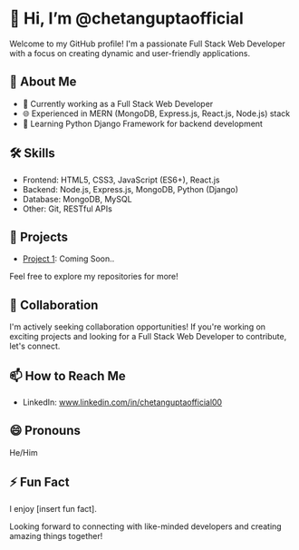 # 👋 Hi, I’m @chetanguptaofficial

Welcome to my GitHub profile! I'm a passionate Full Stack Web Developer with a focus on creating dynamic and user-friendly applications.

## 👀 About Me

- 💼 Currently working as a Full Stack Web Developer
- 🌐 Experienced in MERN (MongoDB, Express.js, React.js, Node.js) stack
- 🐍 Learning Python Django Framework for backend development

## 🛠️ Skills

- Frontend: HTML5, CSS3, JavaScript (ES6+), React.js
- Backend: Node.js, Express.js, MongoDB, Python (Django)
- Database: MongoDB, MySQL
- Other: Git, RESTful APIs

## 🚀 Projects

- [Project 1](project1-link): Coming Soon..

Feel free to explore my repositories for more!

## 💬 Collaboration

I'm actively seeking collaboration opportunities! If you're working on exciting projects and looking for a Full Stack Web Developer to contribute, let's connect. 

## 📫 How to Reach Me

- LinkedIn: www.linkedin.com/in/chetanguptaofficial00
  

## 😄 Pronouns

He/Him

## ⚡ Fun Fact

I enjoy [insert fun fact].

Looking forward to connecting with like-minded developers and creating amazing things together!

<!---
chetanguptaofficial/chetanguptaofficial is a ✨ special ✨ repository because its `README.md` (this file) appears on your GitHub profile.
You can click the Preview link to take a look at your changes.
--->
